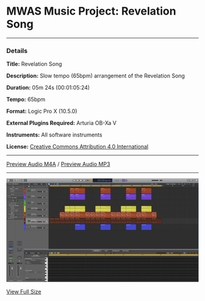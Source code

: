 # MWAS Music Project: Revelation Song

---

### Details

**Title:** Revelation Song

**Description:** Slow tempo (65bpm) arrangement of the Revelation Song

**Duration:** 05m 24s (00:01:05:24)

**Tempo:** 65bpm

**Format:** Logic Pro X (10.5.0)

**External Plugins Required:** Arturia OB-Xa V

**Instruments:** All software instruments

**License:** [Creative Commons Attribution 4.0 International](/LICENSE "Creative Commons Attribution 4.0 International")

---

[Preview Audio M4A](/assets/audio/demo.m4a "Preview Audio") / [Preview Audio MP3](/assets/audio/demo.mp3 "Preview Audio")

---

![Screenshot](/Revelation%20Song.logicx/Alternatives/000/WindowImage.jpg)

[View Full Size](/Revelation%20Song.logicx/Alternatives/000/WindowImage.jpg "Full Size")
